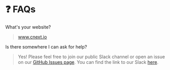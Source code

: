 # ❓ FAQs

What's your website?

> www.cnext.io

Is there somewhere I can ask for help?

> Yes! Please feel free to join our public Slack channel or open an issue on our [GitHub Issues page](https://github.com/cnextio/cnext/issues). You can find the link to our Slack [here](https://join.slack.com/t/cnextcommunity/shared\_invite/zt-1ay12cvpx-M29uASHZbFfQ989tVgCHVg).&#x20;



